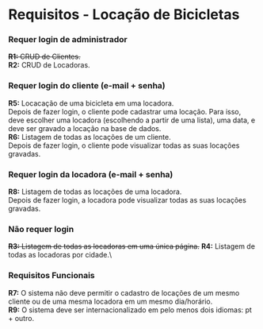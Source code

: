# Requisitos - Locação de Bicicletas

### Requer login de administrador
~~**R1:** CRUD de Clientes.~~\
**R2:** CRUD de Locadoras.

### Requer login do cliente (e-mail + senha)
**R5:** Locacação de uma bicicleta em uma locadora.\
Depois de fazer login, o cliente pode cadastrar uma locação. Para isso, deve escolher uma locadora (escolhendo a partir de uma lista), uma data, e deve ser gravado a locação na base de dados.\
**R6:** Listagem de todas as locações de um cliente.\
Depois de fazer login, o cliente pode visualizar todas as suas locações gravadas.

### Requer login da locadora (e-mail + senha)
**R8:** Listagem de todas as locações de uma locadora.\
Depois de fazer login, a locadora pode visualizar todas as suas locações gravadas.

### Não requer login
~~**R3:** Listagem de todas as locadoras em uma única página.~~
**R4:** Listagem de todas as locadoras por cidade.\

### Requisitos Funcionais
**R7:** O sistema não deve permitir o cadastro de locações de um mesmo cliente ou de uma mesma locadora em um mesmo dia/horário.\
**R9:** O sistema deve ser internacionalizado em pelo menos dois idiomas: pt + outro.
 

